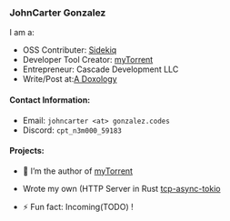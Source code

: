 ### JohnCarter Gonzalez

I am a:
- OSS Contributer: [Sidekiq](https://github.com/Sidekiq/)
- Developer Tool Creator: [myTorrent](https://github.com/JohnCarterGonzalez/myTorrent/)
- Entrepreneur: Cascade Development LLC
- Write/Post at:[A Doxology](https://johncartergonzalez.com/)


#### Contact Information:
- Email: `johncarter <at> gonzalez.codes`
- Discord: `cpt_n3m000_59183`

#### Projects:

- 🔭 I’m the author of [myTorrent](https://github.com/JohnCarterGonzalez/myTorrent/)
- Wrote my own (HTTP Server in Rust [tcp-async-tokio](https://github.com/JohnCarterGonzalez/tcp-async-tokio)



- ⚡ Fun fact: Incoming(TODO) !
  
